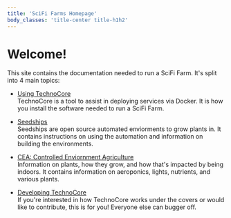 ```yaml
---
title: 'SciFi Farms Homepage'
body_classes: 'title-center title-h1h2'
---
```


# Welcome!
This site contains the documentation needed to run a SciFi Farm. It's split into 4 main topics:

* [Using TechnoCore](../technocore)   
    TechnoCore is a tool to assist in deploying services via Docker. It is how you install the software needed to run a SciFi Farm.   
    
* [Seedships](../seedships)  
    Seedships are open source automated enviorments to grow plants in. It contains instructions on using the automation and information on building the environments.   
    
* [CEA: Controlled Enviornment Agriculture](../cea)  
    Information on plants, how they grow, and how that's impacted by being indoors. It contains information on aeroponics, lights, nutrients, and various plants.  
    
* [Developing TechnoCore](../dev)  
    If you're interested in how TechnoCore works under the covers or would like to contribute, this is for you! Everyone else can bugger off. 

